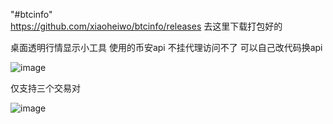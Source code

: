 "#btcinfo"  
https://github.com/xiaoheiwo/btcinfo/releases
去这里下载打包好的

桌面透明行情显示小工具
使用的币安api  不挂代理访问不了
可以自己改代码换api 

![image](https://user-images.githubusercontent.com/37685546/141429578-85840fce-5a93-4fe3-8d14-c738adf3073b.png)


仅支持三个交易对



![image](https://user-images.githubusercontent.com/37685546/141429610-e1401e15-544a-4240-ad59-c60a10e0c95a.png)
